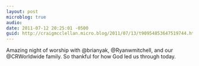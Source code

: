 ```yaml
---
layout: post
microblog: true
audio: 
date: 2011-07-12 20:25:01 -0500
guid: http://craigmcclellan.micro.blog/2011/07/13/t90954853647519744.html
---
```

Amazing night of worship with @brianyak, @Ryanwmitchell, and our @CRWorldwide family. So thankful for how God led us through today.
